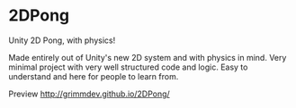 2DPong
======

Unity 2D Pong, with physics!

Made entirely out of Unity's new 2D system and with physics in mind. Very minimal project with very well structured code and logic. Easy to understand and here for people to learn from.

Preview http://grimmdev.github.io/2DPong/
